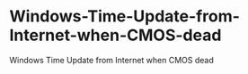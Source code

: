 # Windows-Time-Update-from-Internet-when-CMOS-dead
Windows Time Update from Internet when CMOS dead
